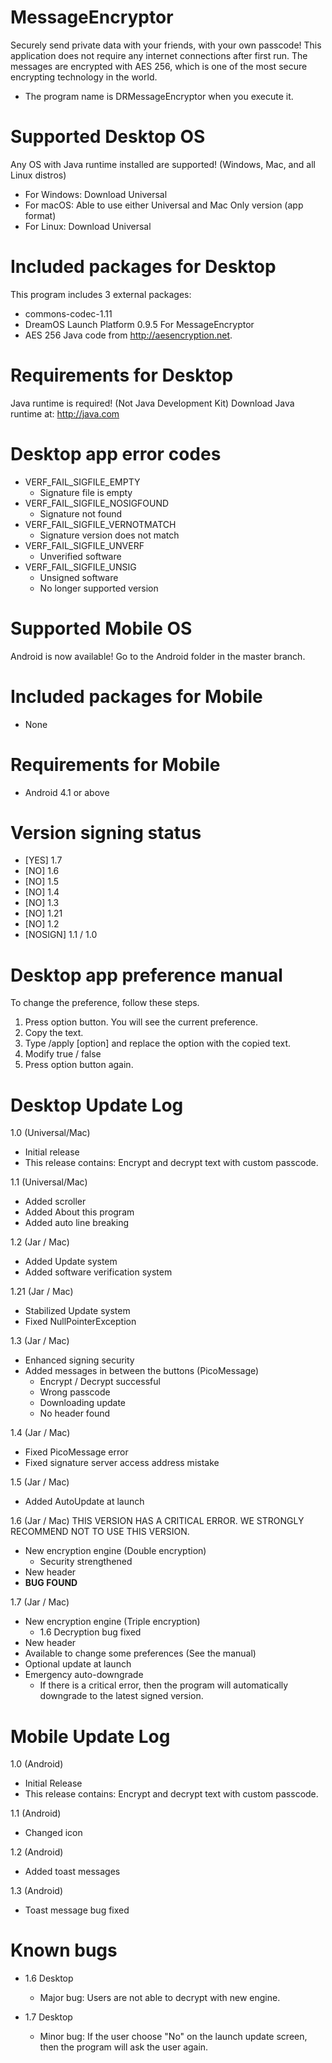 # MessageEncryptor
Securely send private data with your friends, with your own passcode!
This application does not require any internet connections after first run.
The messages are encrypted with AES 256, which is one of the most secure encrypting technology in the world.
* The program name is DRMessageEncryptor when you execute it.

# Supported Desktop OS
Any OS with Java runtime installed are supported! (Windows, Mac, and all Linux distros)
- For Windows: Download Universal
- For macOS: Able to use either Universal and Mac Only version (app format)
- For Linux: Download Universal

# Included packages for Desktop
This program includes 3 external packages:
- commons-codec-1.11
- DreamOS Launch Platform 0.9.5 For MessageEncryptor
- AES 256 Java code from http://aesencryption.net.

# Requirements for Desktop
Java runtime is required! (Not Java Development Kit)
Download Java runtime at: http://java.com

# Desktop app error codes
- VERF_FAIL_SIGFILE_EMPTY
    - Signature file is empty
- VERF_FAIL_SIGFILE_NOSIGFOUND
    - Signature not found
- VERF_FAIL_SIGFILE_VERNOTMATCH
    - Signature version does not match
- VERF_FAIL_SIGFILE_UNVERF
    - Unverified software
- VERF_FAIL_SIGFILE_UNSIG
    - Unsigned software
    - No longer supported version


# Supported Mobile OS
Android is now available!
Go to the Android folder in the master branch.

# Included packages for Mobile
- None

# Requirements for Mobile
- Android 4.1 or above

# Version signing status
- [YES] 1.7
- [NO] 1.6
- [NO] 1.5
- [NO] 1.4
- [NO] 1.3
- [NO] 1.21
- [NO] 1.2
- [NOSIGN] 1.1 / 1.0

# Desktop app preference manual
To change the preference, follow these steps.
1. Press option button. You will see the current preference.
2. Copy the text. 
3. Type /apply [option] and replace the option with the copied text.
4. Modify true / false
5. Press option button again.

# Desktop Update Log
1.0 (Universal/Mac)
- Initial release
- This release contains: Encrypt and decrypt text with custom passcode.

1.1 (Universal/Mac)
- Added scroller
- Added About this program
- Added auto line breaking

1.2 (Jar / Mac)
- Added Update system
- Added software verification system

1.21 (Jar / Mac)
- Stabilized Update system
- Fixed NullPointerException

1.3 (Jar / Mac)
- Enhanced signing security
- Added messages in between the buttons (PicoMessage)
	- Encrypt / Decrypt successful
	- Wrong passcode
	- Downloading update
	- No header found

1.4 (Jar / Mac)
- Fixed PicoMessage error
- Fixed signature server access address mistake

1.5 (Jar / Mac)
- Added AutoUpdate at launch

1.6 (Jar / Mac)    THIS VERSION HAS A CRITICAL ERROR. WE STRONGLY RECOMMEND NOT TO USE THIS VERSION.
- New encryption engine (Double encryption)
    - Security strengthened
- New header
- **BUG FOUND**

1.7 (Jar / Mac)
- New encryption engine (Triple encryption)
    - 1.6 Decryption bug fixed
- New header
- Available to change some preferences (See the manual)
- Optional update at launch
- Emergency auto-downgrade
    - If there is a critical error, then the program will automatically downgrade to the latest signed version.

# Mobile Update Log
1.0 (Android)
- Initial Release
- This release contains: Encrypt and decrypt text with custom passcode.

1.1 (Android)
- Changed icon

1.2 (Android)
- Added toast messages

1.3 (Android)
- Toast message bug fixed

# Known bugs
- 1.6 Desktop
    - Major bug: Users are not able to decrypt with new engine.

- 1.7 Desktop
    - Minor bug: If the user choose "No" on the launch update screen, then the program will ask the user again.
